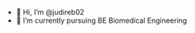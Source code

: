 - 👋 Hi, I’m @judireb02
- 🌱 I’m currently pursuing BE Biomedical Engineering

<!---
judireb02/judireb02 is a ✨ special ✨ repository because its `README.md` (this file) appears on your GitHub profile.
You can click the Preview link to take a look at your changes.
--->
